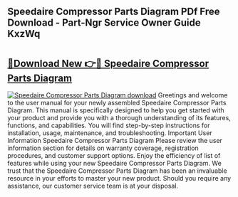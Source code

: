 ## Speedaire Compressor Parts Diagram PDf Free Download - Part-Ngr Service Owner Guide KxzWq

# <h2><a href="http://dfigoio.blite.top/?on=Speedaire+Compressor+Parts+Diagram">🔗Download New 👉🔴 Speedaire Compressor Parts Diagram</a></h2>

[![Speedaire Compressor Parts Diagram download](https://i.imgur.com/lujVjoI.png)](http://dfigoio.blite.top/?on=Speedaire+Compressor+Parts+Diagram)
Greetings and welcome to the user manual for your newly assembled Speedaire Compressor Parts Diagram. This manual is specifically designed to help you get started with your product and provide you with a thorough understanding of its features, functions, and capabilities. You will find step-by-step instructions for installation, usage, maintenance, and troubleshooting. Important User Information Speedaire Compressor Parts Diagram Please review the user information section for details on warranty coverage, registration procedures, and customer support options. Enjoy the efficiency of list of features while using your new Speedaire Compressor Parts Diagram. We trust that the Speedaire Compressor Parts Diagram has been an invaluable resource in your efforts to master your new product. Should you require any assistance, our customer service team is at your disposal.
